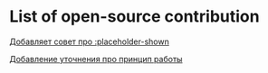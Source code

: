 # List of open-source contribution
[Добавляет совет про :placeholder-shown](https://github.com/doka-guide/content/pull/2787)

[Добавление уточнения про принцип работы <code><br></code>](https://github.com/doka-guide/content/pull/2512)
